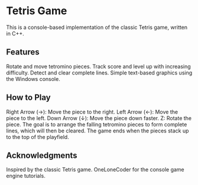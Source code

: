 ﻿# Tetris Game
This is a console-based implementation of the classic Tetris game, written in C++.

## Features
Rotate and move tetromino pieces.
Track score and level up with increasing difficulty.
Detect and clear complete lines.
Simple text-based graphics using the Windows console.

## How to Play
Right Arrow (→): Move the piece to the right.
Left Arrow (←): Move the piece to the left.
Down Arrow (↓): Move the piece down faster.
Z: Rotate the piece.
The goal is to arrange the falling tetromino pieces to form complete lines, which will then be cleared. The game ends when the pieces stack up to the top of the playfield.

## Acknowledgments
Inspired by the classic Tetris game.
OneLoneCoder for the console game engine tutorials.